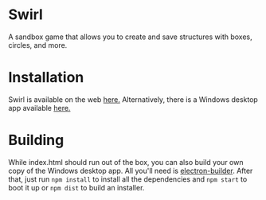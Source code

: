 # Swirl
A sandbox game that allows you to create and save structures with boxes, circles, and more.
# Installation
Swirl is available on the web [here.](https://atenfyr.github.io/swirl/) Alternatively, there is a Windows desktop app available [here.](https://github.com/atenfyr/swirl/releases)
# Building
While index.html should run out of the box, you can also build your own copy of the Windows desktop app. All you'll need is [electron-builder](https://github.com/electron-userland/electron-builder). After that, just run `npm install` to install all the dependencies and `npm start` to boot it up or `npm dist` to build an installer.
